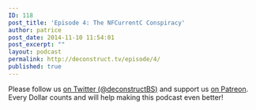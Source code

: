 ```yaml
---
ID: 118
post_title: 'Episode 4: The NFCurrentC Conspiracy'
author: patrice
post_date: 2014-11-10 11:54:01
post_excerpt: ""
layout: podcast
permalink: http://deconstruct.tv/episode/4/
published: true
---
```

Please follow us [on Twitter (@deconstructBS)](http://twitter.com/deconstructBS) and support us [on Patreon](http://patreon.com/deconstruct). Every Dollar counts and will help making this podcast even better!